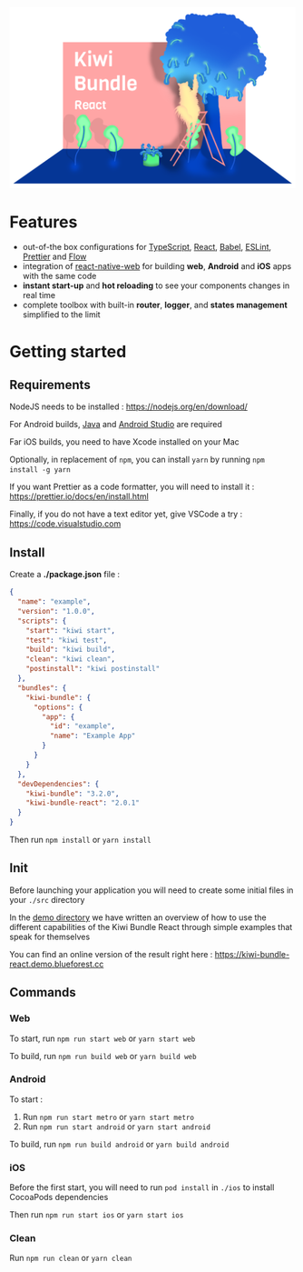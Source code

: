 
![Kiwi Bundle React](./assets/cover.png)


# Features
- out-of-the box configurations for [TypeScript](https://github.com/microsoft/TypeScript), [React](https://github.com/facebook/react), [Babel](https://github.com/babel/babel), [ESLint](https://github.com/eslint/eslint), [Prettier](https://github.com/prettier/prettier) and [Flow](https://github.com/facebook/flow)
- integration of [react-native-web](https://github.com/necolas/react-native-web) for building **web**, **Android** and **iOS** apps with the same code
- **instant start-up** and **hot reloading** to see your components changes in real time
- complete toolbox with built-in **router**, **logger**, and **states management** simplified to the limit


# Getting started

## Requirements
NodeJS needs to be installed : https://nodejs.org/en/download/

For Android builds, [Java](https://openjdk.java.net) and [Android Studio](https://developer.android.com/studio/index.html) are required

Far iOS builds, you need to have Xcode installed on your Mac

Optionally, in replacement of `npm`, you can install `yarn` by running `npm install -g yarn`

If you want Prettier as a code formatter, you will need to install it : https://prettier.io/docs/en/install.html

Finally, if you do not have a text editor yet, give VSCode a try : https://code.visualstudio.com


## Install
Create a **./package.json** file :
```json
{
  "name": "example",
  "version": "1.0.0",
  "scripts": {
    "start": "kiwi start",
    "test": "kiwi test",
    "build": "kiwi build",
    "clean": "kiwi clean",
    "postinstall": "kiwi postinstall"
  },
  "bundles": {
    "kiwi-bundle": {
      "options": {
        "app": {
          "id": "example",
          "name": "Example App"
        }
      }
    }
  },
  "devDependencies": {
    "kiwi-bundle": "3.2.0",
    "kiwi-bundle-react": "2.0.1"
  }
}
```

Then run `npm install` or `yarn install`


## Init
Before launching your application you will need to create some initial files in your `./src` directory

In the [demo directory](./demo) we have written an overview of how to use the different capabilities of the Kiwi Bundle React through simple examples that speak for themselves

You can find an online version of the result right here : https://kiwi-bundle-react.demo.blueforest.cc


## Commands

### Web
To start, run `npm run start web` or `yarn start web`

To build, run `npm run build web` or `yarn build web`

### Android
To start :
1. Run `npm run start metro` or `yarn start metro`
2. Run `npm run start android` or `yarn start android`

To build, run `npm run build android` or `yarn build android`

### iOS
Before the first start, you will need to run `pod install` in `./ios` to install CocoaPods dependencies

Then run `npm run start ios` or `yarn start ios`

### Clean
Run `npm run clean` or `yarn clean`
